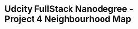 Udcity FullStack Nanodegree - Project 4 Neighbourhood Map
=========================================================
